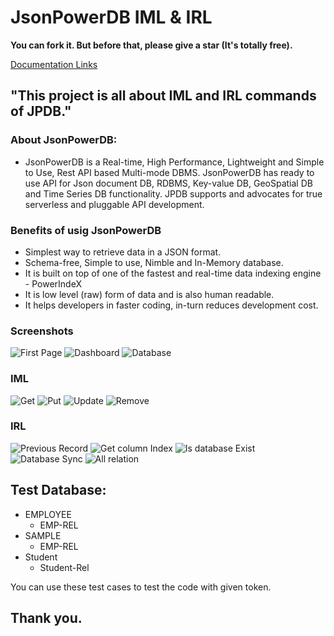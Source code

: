 # JsonPowerDB IML & IRL

**You can fork it. But before that, please give a star (It's totally free).**

[Documentation Links](https://login2explore.com/jpdb/docs.html)

## "This project is all about IML and IRL commands of JPDB."

### About JsonPowerDB:
- JsonPowerDB is a Real-time, High Performance, Lightweight and Simple to Use, Rest API based Multi-mode DBMS. JsonPowerDB has ready to use API for Json document DB, RDBMS, Key-value DB, GeoSpatial DB and Time Series DB functionality. JPDB supports and advocates for true serverless and pluggable API development.

### Benefits of usig JsonPowerDB
- Simplest way to retrieve data in a JSON format.
- Schema-free, Simple to use, Nimble and In-Memory database.
- It is built on top of one of the fastest and real-time data indexing engine - PowerIndeX
- It is low level (raw) form of data and is also human readable.
- It helps developers in faster coding, in-turn reduces development cost.

### Screenshots
![First Page](https://github.com/100rab-h/Assignment/blob/master/Screenshots/front_page.png)
![Dashboard](https://github.com/100rab-h/Assignment/blob/master/Screenshots/Dashboard.png)
![Database](https://github.com/100rab-h/Assignment/blob/master/Screenshots/db1.png)

### IML
![Get](https://github.com/100rab-h/Assignment/blob/master/Screenshots/get.png)
![Put](https://github.com/100rab-h/Assignment/blob/master/Screenshots/put.png)
![Update](https://github.com/100rab-h/Assignment/blob/master/Screenshots/update.png)
![Remove](https://github.com/100rab-h/Assignment/blob/master/Screenshots/remove.png)

### IRL
![Previous Record](https://github.com/100rab-h/Assignment/blob/master/Screenshots/prev_record.png)
![Get column Index](https://github.com/100rab-h/Assignment/blob/master/Screenshots/get_indexed_col.png)
![Is database Exist](https://github.com/100rab-h/Assignment/blob/master/Screenshots/is_database_exists.png)
![Database Sync](https://github.com/100rab-h/Assignment/blob/master/Screenshots/sync_db.png)
![All relation](https://github.com/100rab-h/Assignment/blob/master/Screenshots/get_all_relation.png)

## Test Database:
- EMPLOYEE
  - EMP-REL
- SAMPLE
  - EMP-REL
- Student
  - Student-Rel
  
 You can use these test cases to test the code with given token.
 
 ## Thank you.
